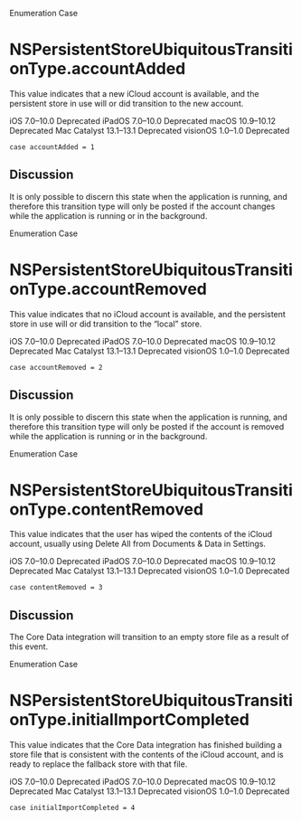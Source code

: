 Enumeration Case

# NSPersistentStoreUbiquitousTransitionType.accountAdded

This value indicates that a new iCloud account is available, and the
persistent store in use will or did transition to the new account.

iOS 7.0–10.0  Deprecated  iPadOS 7.0–10.0  Deprecated  macOS 10.9–10.12
Deprecated  Mac Catalyst 13.1–13.1  Deprecated  visionOS 1.0–1.0  Deprecated

    
    
    case accountAdded = 1

## Discussion

It is only possible to discern this state when the application is running, and
therefore this transition type will only be posted if the account changes
while the application is running or in the background.

Enumeration Case

# NSPersistentStoreUbiquitousTransitionType.accountRemoved

This value indicates that no iCloud account is available, and the persistent
store in use will or did transition to the “local” store.

iOS 7.0–10.0  Deprecated  iPadOS 7.0–10.0  Deprecated  macOS 10.9–10.12
Deprecated  Mac Catalyst 13.1–13.1  Deprecated  visionOS 1.0–1.0  Deprecated

    
    
    case accountRemoved = 2

## Discussion

It is only possible to discern this state when the application is running, and
therefore this transition type will only be posted if the account is removed
while the application is running or in the background.

Enumeration Case

# NSPersistentStoreUbiquitousTransitionType.contentRemoved

This value indicates that the user has wiped the contents of the iCloud
account, usually using Delete All from Documents & Data in Settings.

iOS 7.0–10.0  Deprecated  iPadOS 7.0–10.0  Deprecated  macOS 10.9–10.12
Deprecated  Mac Catalyst 13.1–13.1  Deprecated  visionOS 1.0–1.0  Deprecated

    
    
    case contentRemoved = 3

## Discussion

The Core Data integration will transition to an empty store file as a result
of this event.

Enumeration Case

# NSPersistentStoreUbiquitousTransitionType.initialImportCompleted

This value indicates that the Core Data integration has finished building a
store file that is consistent with the contents of the iCloud account, and is
ready to replace the fallback store with that file.

iOS 7.0–10.0  Deprecated  iPadOS 7.0–10.0  Deprecated  macOS 10.9–10.12
Deprecated  Mac Catalyst 13.1–13.1  Deprecated  visionOS 1.0–1.0  Deprecated

    
    
    case initialImportCompleted = 4

